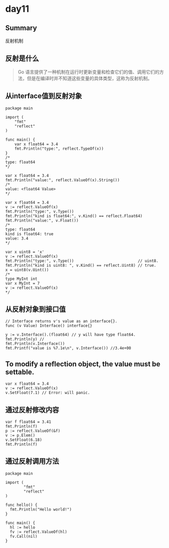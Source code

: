 # day11
## Summary
反射机制
## 反射是什么
> Go 语言提供了一种机制在运行时更新变量和检查它们的值、调用它们的方法，但是在编译时并不知道这些变量的具体类型，这称为反射机制。

## 从interface值到反射对象
```
package main

import (
    "fmt"
    "reflect"
)

func main() {
    var x float64 = 3.4
    fmt.Println("type:", reflect.TypeOf(x))
}
/*
type: float64
*/
```
```
var x float64 = 3.4
fmt.Println("value:", reflect.ValueOf(x).String())
/*
value: <float64 Value>
*/
```
```
var x float64 = 3.4
v := reflect.ValueOf(x)
fmt.Println("type:", v.Type())
fmt.Println("kind is float64:", v.Kind() == reflect.Float64)
fmt.Println("value:", v.Float())
/*
type: float64
kind is float64: true
value: 3.4
*/
```
```
var x uint8 = 'x'
v := reflect.ValueOf(x)
fmt.Println("type:", v.Type())                            // uint8.
fmt.Println("kind is uint8: ", v.Kind() == reflect.Uint8) // true.
x = uint8(v.Uint())      
/*
type MyInt int
var x MyInt = 7
v := reflect.ValueOf(x)
*/
```
## 从反射对象到接口值
```
// Interface returns v's value as an interface{}.
func (v Value) Interface() interface{}
```
```
y := v.Interface().(float64) // y will have type float64.
fmt.Println(y) //
fmt.Println(v.Interface())
fmt.Printf("value is %7.1e\n", v.Interface()) //3.4e+00
```
## To modify a reflection object, the value must be settable.
```
var x float64 = 3.4
v := reflect.ValueOf(x)
v.SetFloat(7.1) // Error: will panic.
```

## 通过反射修改内容
```
var f float64 = 3.41
fmt.Println(f)
p := reflect.ValueOf(&f)
v := p.Elem()
v.SetFloat(6.18)
fmt.Println(f)
```
## 通过反射调用方法
```
package main

import (
        "fmt"
        "reflect"
)

func hello() {
  fmt.Println("Hello world!")
}

func main() {
  hl := hello
  fv := reflect.ValueOf(hl)
  fv.Call(nil)
}
```